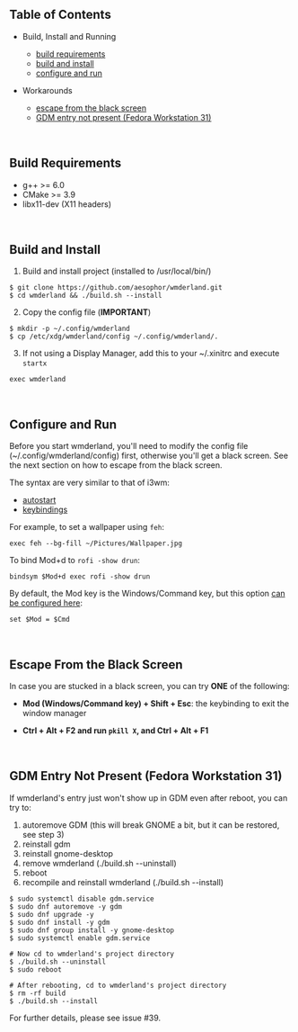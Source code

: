 ## Table of Contents
* Build, Install and Running
  * [build requirements](https://github.com/aesophor/wmderland/blob/master/BUILD.md#build-requirements)
  * [build and install](https://github.com/aesophor/wmderland/blob/master/BUILD.md#build-and-install)
  * [configure and run](https://github.com/aesophor/wmderland/blob/master/BUILD.md#configure-and-run)
  
* Workarounds
  * [escape from the black screen](https://github.com/aesophor/wmderland/blob/master/BUILD.md#escape-from-the-black-screen)
  * [GDM entry not present (Fedora Workstation 31)](https://github.com/aesophor/wmderland/blob/master/BUILD.md#gdm-entry-not-present-fedora-workstation-31)

<br>

## Build Requirements
* g++ >= 6.0
* CMake >= 3.9
* libx11-dev (X11 headers)

<br>

## Build and Install
1. Build and install project (installed to /usr/local/bin/)
```
$ git clone https://github.com/aesophor/wmderland.git
$ cd wmderland && ./build.sh --install
```

2. Copy the config file (**IMPORTANT**)
```
$ mkdir -p ~/.config/wmderland
$ cp /etc/xdg/wmderland/config ~/.config/wmderland/.
```

3. If not using a Display Manager, add this to your ~/.xinitrc and execute `startx`
```
exec wmderland
```

<br>

## Configure and Run
Before you start wmderland, you'll need to modify the config file (~/.config/wmderland/config) first, otherwise you'll get a black screen. See the next section on how to escape from the black screen.

The syntax are very similar to that of i3wm:
* [autostart](https://github.com/aesophor/wmderland/blob/master/example/config#L177)
* [keybindings](https://github.com/aesophor/wmderland/blob/master/example/config#L166)

For example, to set a wallpaper using `feh`:
```
exec feh --bg-fill ~/Pictures/Wallpaper.jpg
```

To bind Mod+d to `rofi -show drun`:
```
bindsym $Mod+d exec rofi -show drun
```

By default, the Mod key is the Windows/Command key, but this option [can be configured here](https://github.com/aesophor/wmderland/blob/master/example/config#L31):
```
set $Mod = $Cmd
```

<br>

## Escape From the Black Screen
In case you are stucked in a black screen, you can try **ONE** of the following:
* **Mod (Windows/Command key) + Shift + Esc**: the keybinding to exit the window manager

* **Ctrl + Alt + F2 and run `pkill X`, and Ctrl + Alt + F1**

<br>

## GDM Entry Not Present (Fedora Workstation 31)

If wmderland's entry just won't show up in GDM even after reboot, you can try to:
1. autoremove GDM (this will break GNOME a bit, but it can be restored, see step 3)
2. reinstall gdm
3. reinstall gnome-desktop
4. remove wmderland (./build.sh --uninstall)
4. reboot
5. recompile and reinstall wmderland (./build.sh --install)
```
$ sudo systemctl disable gdm.service
$ sudo dnf autoremove -y gdm
$ sudo dnf upgrade -y
$ sudo dnf install -y gdm
$ sudo dnf group install -y gnome-desktop
$ sudo systemctl enable gdm.service

# Now cd to wmderland's project directory
$ ./build.sh --uninstall
$ sudo reboot

# After rebooting, cd to wmderland's project directory
$ rm -rf build
$ ./build.sh --install
```

For further details, please see issue #39.
